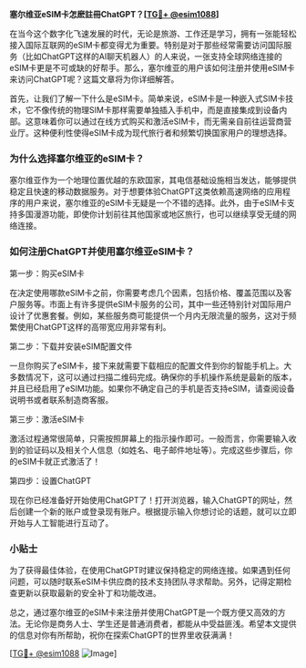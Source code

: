 **塞尔维亚eSIM卡怎麽註冊ChatGPT？[[TG💪+ @esim1088](https://t.me/s/esim1088)]**

在当今这个数字化飞速发展的时代，无论是旅游、工作还是学习，拥有一张能轻松接入国际互联网的eSIM卡都变得尤为重要。特别是对于那些经常需要访问国际服务（比如ChatGPT这样的AI聊天机器人）的人来说，一张支持全球网络连接的eSIM卡更是不可或缺的好帮手。那么，塞尔维亚的用户该如何注册并使用eSIM卡来访问ChatGPT呢？这篇文章将为你详细解答。

首先，让我们了解一下什么是eSIM卡。简单来说，eSIM卡是一种嵌入式SIM卡技术，它不像传统的物理SIM卡那样需要单独插入手机中，而是直接集成到设备内部。这意味着你可以通过在线方式购买和激活eSIM卡，而无需亲自前往运营商营业厅。这种便利性使得eSIM卡成为现代旅行者和频繁切换国家用户的理想选择。

### 为什么选择塞尔维亚的eSIM卡？

塞尔维亚作为一个地理位置优越的东欧国家，其电信基础设施相当发达，能够提供稳定且快速的移动数据服务。对于想要体验ChatGPT这类依赖高速网络的应用程序的用户来说，塞尔维亚的eSIM卡无疑是一个不错的选择。此外，由于eSIM卡支持多国漫游功能，即使你计划前往其他国家或地区旅行，也可以继续享受无缝的网络连接。

### 如何注册ChatGPT并使用塞尔维亚eSIM卡？

第一步：购买eSIM卡

在决定使用哪款eSIM卡之前，你需要考虑几个因素，包括价格、覆盖范围以及客户服务等。市面上有许多提供eSIM卡服务的公司，其中一些还特别针对国际用户设计了优惠套餐。例如，某些服务商可能提供一个月内无限流量的服务，这对于频繁使用ChatGPT这样的高带宽应用非常有利。

第二步：下载并安装eSIM配置文件

一旦你购买了eSIM卡，接下来就需要下载相应的配置文件到你的智能手机上。大多数情况下，这可以通过扫描二维码完成。确保你的手机操作系统是最新的版本，并且已经启用了eSIM功能。如果你不确定自己的手机是否支持eSIM，请查阅设备说明书或者联系制造商客服。

第三步：激活eSIM卡

激活过程通常很简单，只需按照屏幕上的指示操作即可。一般而言，你需要输入收到的验证码以及相关个人信息（如姓名、电子邮件地址等）。完成这些步骤后，你的eSIM卡就正式激活了！

第四步：设置ChatGPT

现在你已经准备好开始使用ChatGPT了！打开浏览器，输入ChatGPT的网址，然后创建一个新的账户或登录现有账户。根据提示输入你想讨论的话题，就可以立即开始与人工智能进行互动了。

### 小贴士

为了获得最佳体验，在使用ChatGPT时建议保持稳定的网络连接。如果遇到任何问题，可以随时联系eSIM卡供应商的技术支持团队寻求帮助。另外，记得定期检查更新以获取最新的安全补丁和功能改进。

总之，通过塞尔维亚的eSIM卡来注册并使用ChatGPT是一个既方便又高效的方法。无论你是商务人士、学生还是普通消费者，都能从中受益匪浅。希望本文提供的信息对你有所帮助，祝你在探索ChatGPT的世界里收获满满！

[[TG💪+ @esim1088](https://t.me/s/esim1088) ![Image](https://i.postimg.cc/4NQfJmqS/Snipaste-2025-05-13-00-14-12.png)]